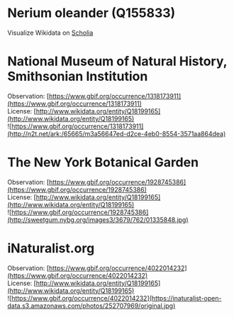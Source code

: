 
Nerium oleander (Q155833)
=========================
  
Visualize Wikidata on [Scholia](https://scholia.toolforge.org/taxon/Q155833)
# National Museum of Natural History, Smithsonian Institution
  
Observation: [https://www.gbif.org/occurrence/1318173911](https://www.gbif.org/occurrence/1318173911)  
License: [http://www.wikidata.org/entity/Q18199165](http://www.wikidata.org/entity/Q18199165)  
![https://www.gbif.org/occurrence/1318173911](http://n2t.net/ark:/65665/m3a56647ed-d2ce-4eb0-8554-3571aa864dea)
# The New York Botanical Garden
  
Observation: [https://www.gbif.org/occurrence/1928745386](https://www.gbif.org/occurrence/1928745386)  
License: [http://www.wikidata.org/entity/Q18199165](http://www.wikidata.org/entity/Q18199165)  
![https://www.gbif.org/occurrence/1928745386](http://sweetgum.nybg.org/images3/3679/762/01335848.jpg)
# iNaturalist.org
  
Observation: [https://www.gbif.org/occurrence/4022014232](https://www.gbif.org/occurrence/4022014232)  
License: [http://www.wikidata.org/entity/Q18199165](http://www.wikidata.org/entity/Q18199165)  
![https://www.gbif.org/occurrence/4022014232](https://inaturalist-open-data.s3.amazonaws.com/photos/252707969/original.jpg)